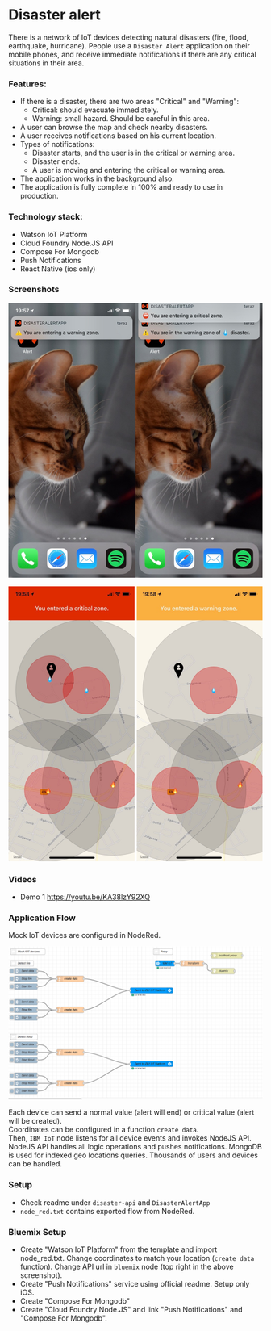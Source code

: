 # Disaster alert

There is a network of IoT devices detecting natural disasters (fire, flood, earthquake, hurricane). People use a `Disaster Alert` application on their mobile phones, and receive immediate notifications if there are any critical situations in their area.


### Features:
- If there is a disaster, there are two areas "Critical" and "Warning":
	- Critical: should evacuate immediately.
	- Warning: small hazard. Should be careful in this area.
- A user can browse the map and check nearby disasters.
- A user receives notifications based on his current location.
 - Types of notifications:
	- Disaster starts, and the user is in the critical or warning area.
	- Disaster ends.
	- A user is moving and entering the critical or warning area.
- The application works in the background also.
- The application is fully complete in 100% and ready to use in production.

### Technology stack:
- Watson IoT Platform
- Cloud Foundry Node.JS API
- Compose For Mongodb
- Push Notifications
- React Native (ios only)


### Screenshots
![](img/a.jpg)

![](img/b.png)

### Videos
- Demo 1 https://youtu.be/KA38lzY92XQ



### Application Flow
Mock IoT devices are configured in NodeRed.

![](img/red.png)

Each device can send a normal value (alert will end) or critical value (alert will be created).  
Coordinates can be configured in a function `create data`.  
Then, `IBM IoT` node listens for all device events and invokes NodeJS API.  
NodeJS API handles all logic operations and pushes notifications. MongoDB is used for indexed geo locations queries. Thousands of users and devices can be handled.


### Setup
- Check readme under `disaster-api` and `DisasterAlertApp`
- `node_red.txt` contains exported flow from NodeRed.
### Bluemix Setup
- Create "Watson IoT Platform" from the template and import node_red.txt. Change coordinates to match your location (`create data` function). Change API url in `bluemix` node (top right in the above screenshot).
- Create "Push Notifications" service using official readme. Setup only iOS.
- Create "Compose For Mongodb"
- Create "Cloud Foundry Node.JS" and link "Push Notifications" and  "Compose For Mongodb".
